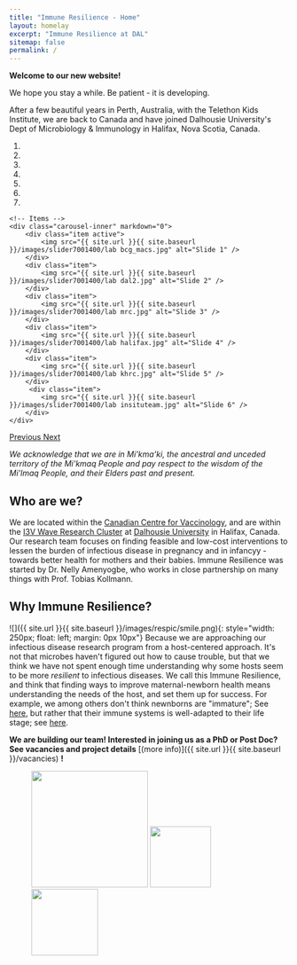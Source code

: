 ```yaml
---
title: "Immune Resilience - Home"
layout: homelay
excerpt: "Immune Resilience at DAL"
sitemap: false
permalink: /
---
```


**Welcome to our new website!**

We hope you stay a while. Be patient - it is developing.   

After a few beautiful years in Perth, Australia, with the Telethon Kids Institute, we are back to Canada and have joined Dalhousie University's Dept of Microbiology & Immunology in Halifax, Nova Scotia, Canada.


<div markdown="0" id="carousel" class="carousel slide" data-ride="carousel" data-interval="4000" data-pause="hover" >
    <!-- Menu -->
    <ol class="carousel-indicators">
        <li data-target="#carousel" data-slide-to="0" class="active"></li>
        <li data-target="#carousel" data-slide-to="1"></li>
        <li data-target="#carousel" data-slide-to="2"></li>
        <li data-target="#carousel" data-slide-to="3"></li>
        <li data-target="#carousel" data-slide-to="4"></li>
        <li data-target="#carousel" data-slide-to="5"></li>
        <li data-target="#carousel" data-slide-to="6"></li>
    </ol>

    <!-- Items -->
    <div class="carousel-inner" markdown="0">
        <div class="item active">
            <img src="{{ site.url }}{{ site.baseurl }}/images/slider7001400/lab bcg_macs.jpg" alt="Slide 1" />
        </div>
        <div class="item">
            <img src="{{ site.url }}{{ site.baseurl }}/images/slider7001400/lab dal2.jpg" alt="Slide 2" />
        </div>
        <div class="item">
            <img src="{{ site.url }}{{ site.baseurl }}/images/slider7001400/lab mrc.jpg" alt="Slide 3" />
        </div>
        <div class="item">
            <img src="{{ site.url }}{{ site.baseurl }}/images/slider7001400/lab halifax.jpg" alt="Slide 4" />
        </div>
        <div class="item">
            <img src="{{ site.url }}{{ site.baseurl }}/images/slider7001400/lab khrc.jpg" alt="Slide 5" />
        </div>       
         <div class="item">
            <img src="{{ site.url }}{{ site.baseurl }}/images/slider7001400/lab insituteam.jpg" alt="Slide 6" />
        </div>
    </div>
  <a class="left carousel-control" href="#carousel" role="button" data-slide="prev">
    <span class="glyphicon glyphicon-chevron-left" aria-hidden="true"></span>
    <span class="sr-only">Previous</span>
  </a>
  <a class="right carousel-control" href="#carousel" role="button" data-slide="next">
    <span class="glyphicon glyphicon-chevron-right" aria-hidden="true"></span>
    <span class="sr-only">Next</span>
  </a>
</div>

*We acknowledge that we are in Mi'kma'ki, the ancestral and unceded territory of the Mi'kmaq People and pay respect to the wisdom of the Mi'lmaq People, and their Elders past and present.*

## Who are we?
We are located within the [Canadian Centre for Vaccinology](https://centerforvaccinology.ca/), and are within the [I3V Wave Research Cluster](https://dalhousiei3v.com/) at [Dalhousie University](https://www.dal.ca/) in Halifax, Canada. Our research team focuses on finding feasible and low-cost interventions to lessen the burden of infectious disease in pregnancy and in infancyy - towards better health for mothers and their babies. Immune Resilience was started by Dr. Nelly Amenyogbe, who works in close partnership on many things with Prof. Tobias Kollmann. 

## Why Immune Resilience?

![]({{ site.url }}{{ site.baseurl }}/images/respic/smile.png){: style="width: 250px; float: left; margin: 0px  10px"}
Because we are approaching our infectious disease research program from a host-centered approach. It's not that microbes haven't figured out how to cause trouble, but that we think we have not spent enough time understanding why some hosts seem to be more *resilient* to infectious diseases. We call this Immune Resilience, and think that finding ways to improve maternal-newborn health means understanding the needs of the host, and set them up for success. For example, we among others don't think newnborns are "immature"; See [here](https://www.frontiersin.org/journals/immunology/articles/10.3389/fimmu.2018.01077/full), but rather that their immune systems is well-adapted to their life stage; see [here](https://www.frontiersin.org/journals/immunology/articles/10.3389/fimmu.2018.01918/full).

 **We are  building our team! Interested in joining us as a PhD or Post Doc?  See vacancies and project details** [(more info)]({{ site.url }}{{ site.baseurl }}/vacancies) **!**




<figure class="fourth">
  <img src="{{ site.url }}{{ site.baseurl }}/images/logopic/Logo_NWO dal.png" style="width: 210px">
  <img src="{{ site.url }}{{ site.baseurl }}/images/logopic/Logo_NWO ccfv.png" style="width: 110px">
  <img src="{{ site.url }}{{ site.baseurl }}/images/logopic/Logo_NWO i3v.png" style="width: 120px">
</figure>
